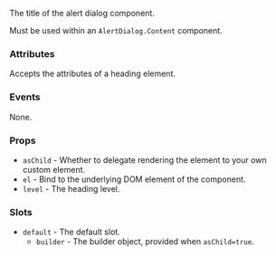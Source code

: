 The title of the alert dialog component.

Must be used within an `AlertDialog.Content` component.

### Attributes

Accepts the attributes of a heading element.

### Events

None.

### Props

- `asChild` - Whether to delegate rendering the element to your own custom element.
- `el` - Bind to the underlying DOM element of the component.
- `level` - The heading level.

### Slots

- `default` - The default slot.
  - `builder` - The builder object, provided when `asChild=true`.

<!-- @include(./example.md) -->
